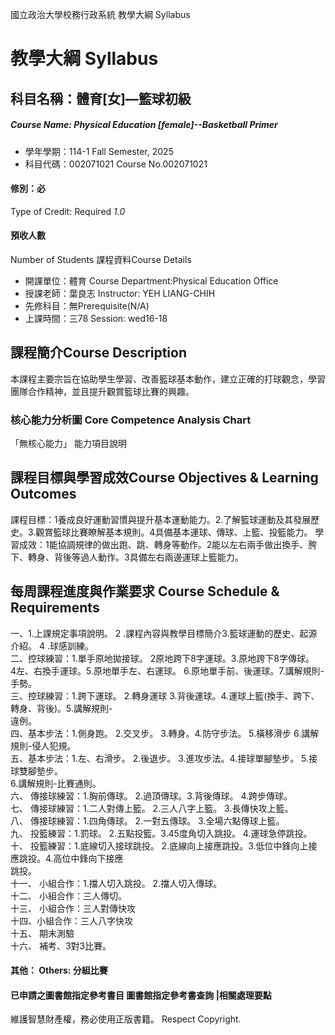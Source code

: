 國立政治大學校務行政系統 教學大綱 Syllabus
# 教學大綱 Syllabus
##  科目名稱：體育[女]—籃球初級 
#####  Course Name: Physical Education [female]--Basketball Primer
  * 學年學期：114-1 Fall Semester, 2025 
  * 科目代碼：002071021 Course No.002071021
#### 修別：必
Type of Credit: Required 
_1.0_
#### 預收人數
Number of Students
課程資料Course Details
  * 開課單位：體育 Course Department:Physical Education Office 
  * 授課老師：葉良志 Instructor: YEH LIANG-CHIH 
  * 先修科目：無Prerequisite(N/A)
  * 上課時間：三78 Session: wed16-18
##  課程簡介Course Description
本課程主要宗旨在協助學生學習、改善籃球基本動作，建立正確的打球觀念，學習團隊合作精神，並且提升觀賞籃球比賽的興趣。
###  核心能力分析圖 Core Competence Analysis Chart
「無核心能力」 
能力項目說明
##  課程目標與學習成效Course Objectives & Learning Outcomes 
課程目標：1養成良好運動習慣與提升基本運動能力。2.了解籃球運動及其發展歷史。3.觀賞籃球比賽瞭解基本規則。4具備基本運球、傳球、上籃、投籃能力。
學習成效：1能協調規律的做出跑、跳、轉身等動作。2能以左右兩手做出換手、胯下、轉身、背後等過人動作。3具備左右兩邊運球上籃能力。
##  每周課程進度與作業要求 Course Schedule & Requirements
一、1.上課規定事項說明。 2 .課程內容與教學目標簡介3.籃球運動的歷史、起源介紹。 4 .球感訓練。  
二、控球練習：1.單手原地拋接球。 2原地跨下8字運球。3.原地跨下8字傳球。  
4左、右換手運球。5.原地單手左、右運球。 6.原地單手前、後運球。7.講解規則-手勢。  
三、控球練習：1.跨下運球。 2.轉身運球 3.背後運球。4.運球上籃(換手、跨下、轉身、背後)。5.講解規則-  
違例。  
四、基本步法：1.側身跑。 2.交叉步。 3.轉身。4.防守步法。 5.橫移滑步 6.講解規則-侵人犯規。  
五、基本步法：1.左、右滑步。 2.後退步。 3.進攻步法。4.接球單腳墊步。 5.接球雙腳墊步。  
6.講解規則-比賽通則。  
六、 傳接球練習：1.胸前傳球。 2.過頂傳球。3.背後傳球。 4.跨步傳球。  
七、 傳接球練習：1.二人對傳上籃。 2.三人八字上籃。 3.長傳快攻上籃。  
八、 傳接球練習：1.四角傳球。 2.一對五傳球。 3.全場六點傳球上籃。  
九、 投籃練習：1.罰球。 2.五點投籃。3.45度角切入跳投。 4.運球急停跳投。  
十、 投籃練習：1.底線切入接球跳投。 2.底線向上接應跳投。3.低位中鋒向上接應跳投。4.高位中鋒向下接應  
跳投。  
十一、 小組合作：1.擋人切入跳投。 2.擋人切入傳球。  
十二、 小組合作：三人傳切。   
十三、 小組合作：三人對傳快攻  
十四、小組合作：三人八字快攻  
十五、 期末測驗  
十六、 補考、3對3比賽。
####  其他： Others: 分組比賽 
####  已申請之圖書館指定參考書目  圖書館指定參考書查詢 |相關處理要點
維護智慧財產權，務必使用正版書籍。 Respect Copyright.